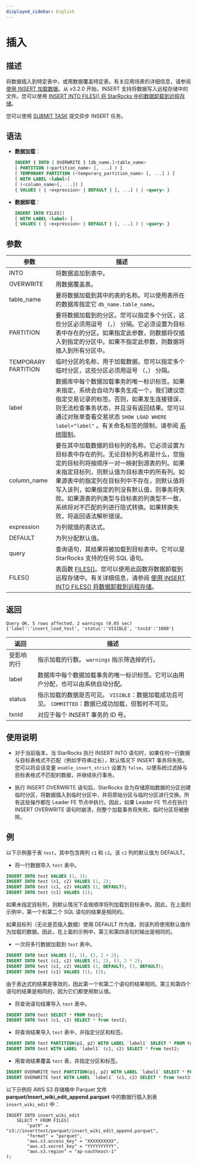 ```yaml
---
displayed_sidebar: English
---
```


# 插入

## 描述

将数据插入到特定表中，或用数据覆盖特定表。有关应用场景的详细信息，请参阅[使用 INSERT 加载数据](../../../loading/InsertInto.md)。从 v3.2.0 开始，INSERT 支持将数据写入远程存储中的文件。您可以使用 [INSERT INTO FILES() 将 StarRocks 中的数据卸载到远程存储](../../../unloading/unload_using_insert_into_files.md)。

您可以使用 [SUBMIT TASK](./SUBMIT_TASK.md) 提交异步 INSERT 任务。

## 语法

- **数据加载**：

  ```sql
  INSERT { INTO | OVERWRITE } [db_name.]<table_name>
  [ PARTITION (<partition_name> [, ...] ) ]
  [ TEMPORARY PARTITION (<temporary_partition_name> [, ...] ) ]
  [ WITH LABEL <label>]
  [ (<column_name>[, ...]) ]
  { VALUES ( { <expression> | DEFAULT } [, ...] ) | <query> }
  ```

- **数据卸载**：

  ```sql
  INSERT INTO FILES()
  [ WITH LABEL <label> ]
  { VALUES ( { <expression> | DEFAULT } [, ...] ) | <query> }
  ```

## 参数

| **参数** | 描述                                                  |
| ------------- | ------------------------------------------------------------ |
| INTO          | 将数据追加到表中。                                 |
| OVERWRITE     | 用数据覆盖表。                            |
| table_name    | 要将数据加载到其中的表的名称。可以使用表所在的数据库指定它 `db_name.table_name`。 |
| PARTITION    |  要将数据加载到的分区。您可以指定多个分区，这些分区必须用逗号 （，） 分隔。它必须设置为目标表中存在的分区。如果指定此参数，则数据将仅插入到指定的分区中。如果不指定此参数，则数据将插入到所有分区中。 |
| TEMPORARY PARTITION|临时分区的名称，用于加载数据。您可以指定多个临时分区，这些分区必须用逗号 （，） 分隔。|
| label         | 数据库中每个数据加载事务的唯一标识标签。如果未指定，系统会自动为事务生成一个。我们建议您指定交易记录的标签。否则，如果发生连接错误，则无法检查事务状态，并且没有返回结果。您可以通过对账单查看交易状态 `SHOW LOAD WHERE label="label"` 。有关命名标签的限制，请参阅 [系统限制](../../../reference/System_limit.md)。 |
| column_name   | 要在其中加载数据的目标列的名称。它必须设置为目标表中存在的列。无论目标列名称是什么，您指定的目标列将按顺序一对一映射到源表的列。如果未指定目标列，则默认值为目标表中的所有列。如果源表中的指定列在目标列中不存在，则默认值将写入该列，如果指定的列没有默认值，则事务将失败。如果源表的列类型与目标表的列类型不一致，系统将对不匹配的列进行隐式转换。如果转换失败，将返回语法解析错误。 |
| expression    | 为列赋值的表达式。                |
| DEFAULT       | 为列分配默认值。                         |
| query         | 查询语句，其结果将被加载到目标表中。它可以是 StarRocks 支持的任何 SQL 语句。 |
| FILES()       | 表函数 [FILES()](../../sql-functions/table-functions/files.md)。您可以使用此函数将数据卸载到远程存储中。有关详细信息，请参阅 [使用 INSERT INTO FILES() 将数据卸载到远程存储](../../../unloading/unload_using_insert_into_files.md)。 |

## 返回

```Plain
Query OK, 5 rows affected, 2 warnings (0.05 sec)
{'label':'insert_load_test', 'status':'VISIBLE', 'txnId':'1008'}
```

| 返回        | 描述                                                  |
| ------------- | ------------------------------------------------------------ |
| 受影响的行 | 指示加载的行数。 `warnings` 指示筛选掉的行。 |
| label         | 数据库中每个数据加载事务的唯一标识标签。它可以由用户分配，也可以由系统自动分配。 |
| status        | 指示加载的数据是否可见。 `VISIBLE`：数据加载成功且可见。 `COMMITTED`：数据已成功加载，但暂时不可见。 |
| txnId         | 对应于每个 INSERT 事务的 ID 号。      |

## 使用说明

- 对于当前版本，当 StarRocks 执行 INSERT INTO 语句时，如果任何一行数据与目标表格式不匹配（例如字符串过长），默认情况下 INSERT 事务将失败。您可以将会话变量 `enable_insert_strict` 设置为 `false`，以便系统过滤掉与目标表格式不匹配的数据，并继续执行事务。

- 执行 INSERT OVERWRITE 语句后，StarRocks 会为存储原始数据的分区创建临时分区，将数据插入到临时分区中，并将原始分区与临时分区进行交换。所有这些操作都在 Leader FE 节点中执行。因此，如果 Leader FE 节点在执行 INSERT OVERWRITE 语句时崩溃，则整个加载事务将失败，临时分区将被删除。

## 例

以下示例基于表 `test`，其中包含两列 `c1` 和 `c2`。该 `c2` 列的默认值为 DEFAULT。

- 将一行数据导入 `test` 表中。

```SQL
INSERT INTO test VALUES (1, 2);
INSERT INTO test (c1, c2) VALUES (1, 2);
INSERT INTO test (c1, c2) VALUES (1, DEFAULT);
INSERT INTO test (c1) VALUES (1);
```

如果未指定目标列，则默认情况下会按顺序将列加载到目标表中。因此，在上面的示例中，第一个和第二个 SQL 语句的结果是相同的。

如果目标列（无论是否插入数据）使用 DEFAULT 作为值，则该列将使用默认值作为加载的数据。因此，在上面的示例中，第三和第四语句的输出是相同的。

- 一次将多行数据加载到 `test` 表中。

```SQL
INSERT INTO test VALUES (1, 2), (3, 2 + 2);
INSERT INTO test (c1, c2) VALUES (1, 2), (3, 2 * 2);
INSERT INTO test (c1, c2) VALUES (1, DEFAULT), (3, DEFAULT);
INSERT INTO test (c1) VALUES (1), (3);
```

由于表达式的结果是等效的，因此第一个和第二个语句的结果相同。第三和第四个语句的结果是相同的，因为它们都使用默认值。

- 将查询语句结果导入 `test` 表中。

```SQL
INSERT INTO test SELECT * FROM test2;
INSERT INTO test (c1, c2) SELECT * from test2;
```

- 将查询结果导入 `test` 表中，并指定分区和标签。

```SQL
INSERT INTO test PARTITION(p1, p2) WITH LABEL `label1` SELECT * FROM test2;
INSERT INTO test WITH LABEL `label1` (c1, c2) SELECT * from test2;
```

- 用查询结果覆盖 `test` 表，并指定分区和标签。

```SQL
INSERT OVERWRITE test PARTITION(p1, p2) WITH LABEL `label1` SELECT * FROM test3;
INSERT OVERWRITE test WITH LABEL `label1` (c1, c2) SELECT * from test3;
```

以下示例将 AWS S3 存储桶中 Parquet 文件 **parquet/insert_wiki_edit_append.parquet** 中的数据行插入到表 `insert_wiki_edit` 中：

```Plain
INSERT INTO insert_wiki_edit
    SELECT * FROM FILES(
        "path" = "s3://inserttest/parquet/insert_wiki_edit_append.parquet",
        "format" = "parquet",
        "aws.s3.access_key" = "XXXXXXXXXX",
        "aws.s3.secret_key" = "YYYYYYYYYY",
        "aws.s3.region" = "ap-southeast-1"
);
```
